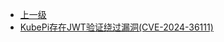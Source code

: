 * [上一级](docs/wy876_poc/)
* [KubePi存在JWT验证绕过漏洞(CVE-2024-36111)](docs/wy876_poc/KubePi/KubePi%E5%AD%98%E5%9C%A8JWT%E9%AA%8C%E8%AF%81%E7%BB%95%E8%BF%87%E6%BC%8F%E6%B4%9E%28CVE-2024-36111%29.md)
